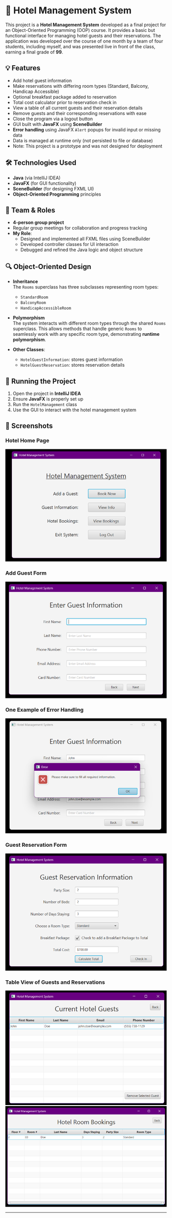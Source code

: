 # 🏨 Hotel Management System

This project is a **Hotel Management System** developed as a final project for an Object-Oriented Programming (OOP) course. It provides a basic but functional interface for managing hotel guests and their reservations. The application was developed over the course of one month by a team of four students, including myself, and was presented live in front of the class, earning a final grade of **99**.

## 💡 Features

- Add hotel guest information
- Make reservations with differing room types (Standard, Balcony, Handicap Accessible)
- Optional breakfast package added to reservation
- Total cost calculator prior to reservation check in
- View a table of all current guests and their reservation details
- Remove guests and their corresponding reservations with ease
- Close the program via a logout button
- GUI built with **JavaFX** using **SceneBuilder**
- **Error handling** using JavaFX `Alert` popups for invalid input or missing data
- Data is managed at runtime only (not persisted to file or database)
- Note: This project is a prototype and was not designed for deployment

## 🛠 Technologies Used

- **Java** (via IntelliJ IDEA)
- **JavaFX** (for GUI functionality)
- **SceneBuilder** (for designing FXML UI)
- **Object-Oriented Programming** principles

## 👥 Team & Roles

- **4-person group project**
- Regular group meetings for collaboration and progress tracking
- **My Role**:
  - Designed and implemented all FXML files using SceneBuilder
  - Developed controller classes for UI interaction
  - Debugged and refined the Java logic and object structure

## 🔍 Object-Oriented Design

- **Inheritance**  
  The `Rooms` superclass has three subclasses representing room types:
  - `StandardRoom`
  - `BalconyRoom`
  - `HandicapAccessibleRoom`

- **Polymorphism**  
  The system interacts with different room types through the shared `Rooms` superclass. This allows methods that handle generic `Rooms` to seamlessly work with any specific room type, demonstrating **runtime polymorphism**.

- **Other Classes**:
  - `HotelGuestInformation`: stores guest information
  - `HotelGuestReservation`: stores reservation details
 
## 📁 Running the Project

1. Open the project in **IntelliJ IDEA**
2. Ensure **JavaFX** is properly set up
3. Run the `HotelManagement` class
4. Use the GUI to interact with the hotel management system

## 📸 Screenshots

### Hotel Home Page
![Home Page](images/home_page.png)

### Add Guest Form
![Add Guest](images/add_guest.png)

### One Example of Error Handling
![Error Handling](images/error_handling.png)

### Guest Reservation Form
![Guest Reservation](images/guest_reservation.png)

### Table View of Guests and Reservations
![View Guests](images/view_guests.png)
![View Reservations](images/view_bookings.png)

---
